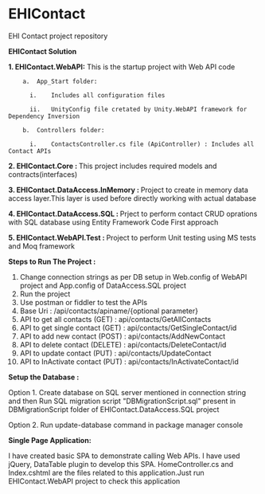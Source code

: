 # EHIContact
EHI Contact project repository

<b>EHIContact Solution</b>

  <b>1.	EHIContact.WebAPI:</b> This is the startup project with Web API code

        a.	App_Start folder:

          i.	Includes all configuration files 

          ii.	UnityConfig file cretated by Unity.WebAPI framework for Dependency Inversion
          
        b.	Controllers folder:

          i.	ContactsController.cs file (ApiController) : Includes all Contact APIs
          
  <b>2. EHIContact.Core : </b>This project includes required models and contracts(interfaces)

  <b>3. EHIContact.DataAccess.InMemory : </b>Project to create in memory data access layer.This layer is used before directly working with actual database
  
  <b>4. EHIContact.DataAccess.SQL : </b>Prject to perform contact CRUD oprations with SQL database using Entity Framework Code First approach
  
  <b>5. EHIContact.WebAPI.Test : </b>Project to perform Unit testing using MS tests and Moq framework
  
 <b>Steps to Run The Project :</b>
  
  1. Change connection strings as per DB setup in Web.config of WebAPI project and App.config of DataAccess.SQL project
  2. Run the project
  3. Use postman or fiddler to test the APIs
  4. Base Uri : /api/contacts/apiname/{optional parameter}
  5. API to get all contacts (GET) : api/contacts/GetAllContacts
  6. API to get single contact (GET) : api/contacts/GetSingleContact/id
  7. API to add new contact (POST) : api/contacts/AddNewContact
  8. API to delete contact (DELETE) : api/contacts/DeleteContact/id
  9. API to update contact (PUT)  : api/contacts/UpdateContact  
  10. API to InActivate contact (PUT) : api/contacts/InActivateContact/id
  
  
  
  
  <b>Setup the Database :</b>
  
  Option 1. Create database on SQL server mentioned in connection string and then Run SQL migration script "DBMigrationScript.sql" present in DBMigrationScript folder of EHIContact.DataAccess.SQL project
  
  Option 2. Run update-database command in package manager console 

  <b>Single Page Application: </b>
  
  I have created basic SPA to demonstrate calling Web APIs. I have used jQuery, DataTable plugin to develop this SPA.
  HomeController.cs and Index.cshtml are the files related to this application.Just run EHIContact.WebAPI project to check this  application
